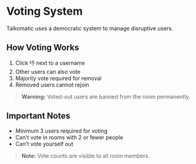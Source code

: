# Voting System

Talkomatic uses a democratic system to manage disruptive users.

## How Voting Works
1. Click 👎 next to a username
2. Other users can also vote
3. Majority vote required for removal
4. Removed users cannot rejoin

> **Warning:** Voted-out users are banned from the room permanently.

## Important Notes
- Minimum 3 users required for voting
- Can't vote in rooms with 2 or fewer people
- Can't vote yourself out

> **Note:** Vote counts are visible to all room members.